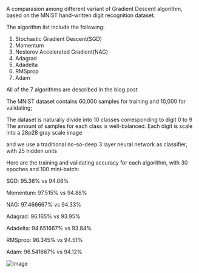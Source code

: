A comparasion among different variant of Gradient Descent algorithm, based on the MNIST hand-written digit recognition dataset.

The algorithm list include the following:

1. Stochastic Gradient Descent(SGD)
2. Momentum
3. Nesterov Accelerated Gradient(NAG)
4. Adagrad
5. Adadelta
6. RMSprop
7. Adam

All of the 7 algorithms are described in the blog post <An overview of gradient descent optimization algorithms>

The MNIST dataset contains 60,000 samples for training and 10,000 for validating;

The dataset is naturally divide into 10 classes corresponding to digit 0 to 9
The amount of samples for each class is well-balanced.
Each digit is scale into a 28p28 gray scale image

and we use a traditional no-so-deep 3 layer neural network as classifier, with 25 hidden units

Here are the training and validating accuracy for each algorithm, with 30 epoches and 100 mini-batch:

SGD: 95.36% vs 94.06%

Momentum: 97.515% vs 94.88%

NAG: 97.466667% vs 94.33%

Adagrad: 96.165% vs 93.95%

Adadelta: 94.651667% vs 93.84%

RMSprop: 96.345% vs 94.51%

Adam: 96.541667% vs 94.12%

![image](https://github.com/mazefeng/sgd-opt/blob/master/image.png)

